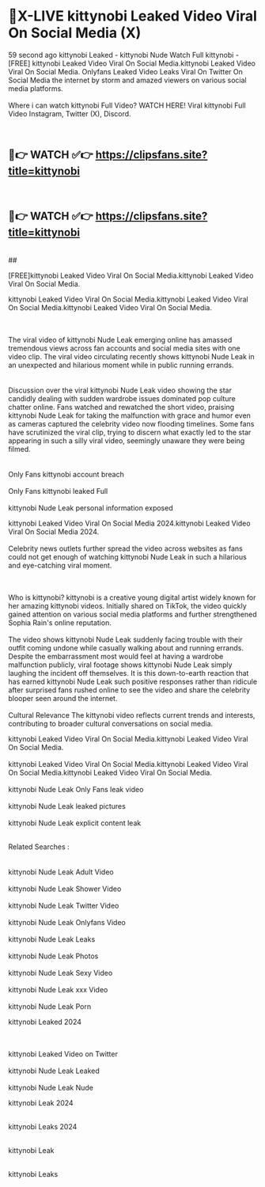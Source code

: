# 🔴X-LIVE kittynobi Leaked Video Viral On Social Media (X)<br>


59 second ago kittynobi Leaked  - kittynobi Nude  Watch Full kittynobi - [FREE] kittynobi Leaked Video Viral On Social Media.kittynobi Leaked Video Viral On Social Media.   Onlyfans Leaked Video Leaks Viral On Twitter On Social Media the internet by storm and amazed viewers on various social media platforms. <br><br>
Where i can watch kittynobi Full Video? WATCH HERE! Viral kittynobi Full Video Instagram, Twitter (X), Discord. <br>


 <br>

##  🔴👉 WATCH ✅👉  <a href="https://clipsfans.site?title=kittynobi&ref=git">https://clipsfans.site?title=kittynobi</a> <br>
  <br>

##  🔴👉 WATCH ✅👉  <a href="https://clipsfans.site?title=kittynobi&ref=git">https://clipsfans.site?title=kittynobi</a> <br>
  <br>
  ##



[FREE]kittynobi Leaked Video Viral On Social Media.kittynobi Leaked Video Viral On Social Media. <br>

kittynobi Leaked Video Viral On Social Media.kittynobi Leaked Video Viral On Social Media.kittynobi Leaked Video Viral On Social Media. <br>


  <br>

  <br>
The viral video of kittynobi Nude Leak emerging online has amassed tremendous views across fan accounts and social media sites with one video clip. The viral video circulating recently shows kittynobi Nude Leak in an unexpected and hilarious moment while in public running errands.<br>
<br>


<br>
Discussion over the viral kittynobi Nude Leak video showing the star candidly dealing with sudden wardrobe issues dominated pop culture chatter online. Fans watched and rewatched the short video, praising kittynobi Nude Leak for taking the malfunction with grace and humor even as cameras captured the celebrity video now flooding timelines. Some fans have scrutinized the viral clip, trying to discern what exactly led to the star appearing in such a silly viral video, seemingly unaware they were being filmed.<br>
<br>
<br> 
Only Fans kittynobi account breach<br>
<br>
Only Fans kittynobi leaked Full <br>
<br>
kittynobi Nude Leak personal information exposed<br>

kittynobi Leaked Video Viral On Social Media 2024.kittynobi Leaked Video Viral On Social Media 2024. <br>
<br>
Celebrity news outlets further spread the video across websites as fans could not get enough of watching kittynobi Nude Leak in such a hilarious and eye-catching viral moment.<br>
<br>

<br>
Who is kittynobi? kittynobi is a creative young digital artist widely known for her amazing kittynobi videos. Initially shared on TikTok, the video quickly gained attention on various social media platforms and further strengthened Sophia Rain's online reputation.<br>
<br>
The video shows kittynobi Nude Leak suddenly facing trouble with their outfit coming undone while casually walking about and running errands. Despite the embarrassment most would feel at having a wardrobe malfunction publicly, viral footage shows kittynobi Nude Leak simply laughing the incident off themselves. It is this down-to-earth reaction that has earned kittynobi Nude Leak such positive responses rather than ridicule after surprised fans rushed online to see the video and share the celebrity blooper seen around the internet.<br>
<br>
Cultural Relevance The kittynobi video reflects current trends and interests, contributing to broader cultural conversations on social media.<br>

kittynobi Leaked Video Viral On Social Media.kittynobi Leaked Video Viral On Social Media.<br>
<br>
kittynobi Leaked Video Viral On Social Media.kittynobi Leaked Video Viral On Social Media.kittynobi Leaked Video Viral On Social Media.<br>
<br>
kittynobi Nude Leak Only Fans leak video<br>
<br>
kittynobi Nude Leak leaked pictures<br>
<br>
kittynobi Nude Leak explicit content leak<br>


<br>
Related Searches :<br>
<br>

<br>
kittynobi Nude Leak Adult Video<br>
<br>
kittynobi Nude Leak Shower Video<br>
<br>
kittynobi Nude Leak Twitter Video<br>
<br>
kittynobi Nude Leak Onlyfans Video<br>
<br>
kittynobi Nude Leak Leaks<br>
<br>
kittynobi Nude Leak Photos<br>

<br>
kittynobi Nude Leak Sexy Video<br>
<br>
kittynobi Nude Leak xxx Video<br>
<br>
kittynobi Nude Leak Porn<br>

kittynobi  Leaked 2024 <br> <br>
<br>

kittynobi Leaked Video on Twitter <br>
<br>
kittynobi Nude Leak Leaked<br>
<br>
kittynobi Nude Leak Nude<br>


kittynobi  Leak 2024 <br> <br>



kittynobi  Leaks 2024 <br> <br>



 
kittynobi  Leak<br> <br>



kittynobi  Leaks<br> <br>





</p>




 



</p>










